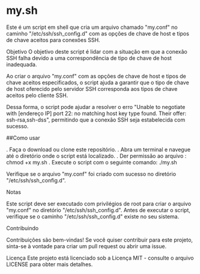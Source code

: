 # my.sh

Este é um script em shell que cria um arquivo chamado "my.conf" no caminho "/etc/ssh/ssh_config.d" com as opções de chave de host e tipos de chave aceitos para conexões SSH.

Objetivo
O objetivo deste script é lidar com a situação em que a conexão SSH falha devido a uma correspondência de tipo de chave de host inadequada.

Ao criar o arquivo "my.conf" com as opções de chave de host e tipos de chave aceitos especificados, o script ajuda a garantir que o tipo de chave de host oferecido pelo servidor SSH corresponda aos tipos de chave aceitos pelo cliente SSH.

Dessa forma, o script pode ajudar a resolver o erro "Unable to negotiate with [endereço IP] port 22: no matching host key type found. Their offer: ssh-rsa,ssh-dss", permitindo que a conexão SSH seja estabelecida com sucesso.

##Como usar

. Faça o download ou clone este repositório.
. Abra um terminal e navegue até o diretório onde o script está localizado.
. Der permissão ao arquivo : chmod +x my.sh
. Execute o script com o seguinte comando: ./my.sh

 
Verifique se o arquivo "my.conf" foi criado com sucesso no diretório "/etc/ssh/ssh_config.d".

Notas

Este script deve ser executado com privilégios de root para criar o arquivo "my.conf" no diretório "/etc/ssh/ssh_config.d".
Antes de executar o script, verifique se o caminho "/etc/ssh/ssh_config.d" existe no seu sistema.

Contribuindo

Contribuições são bem-vindas! Se você quiser contribuir para este projeto, sinta-se à vontade para criar um pull request ou abrir uma issue.

Licença
Este projeto está licenciado sob a Licença MIT - consulte o arquivo LICENSE para obter mais detalhes.

